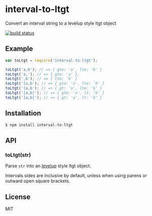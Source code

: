 
# interval-to-ltgt

  Convert an interval string to a levelup style ltgt object

  [![build status](https://secure.travis-ci.org/nowsecure/interval-to-ltgt.svg)](http://travis-ci.org/nowsecure/interval-to-ltgt)

## Example

```js
var toLtgt = require('interval-to-ltgt');

toLtgt('a,b'); // => { gte: 'a', lte: 'b' }
toLtgt('a,'); // => { gte: 'a' },
toLtgt(',b'); // => { lte: 'b' }
toLtgt('[a,b'); // => { gte: 'a', lte: 'b' }
toLtgt('(a,b'); // => { gt: 'a', lte: 'b' }
toLtgt('[a,b)'); // => { gte: 'a', lt: 'b' }
toLtgt(']a,b['); // => { gt: 'a', lt: 'b' }
```

## Installation

```bash
$ npm install interval-to-ltgt
```

## API

### toLtgt(str)

  Parse `str` into an [levelup](https://npmjs.org/package/levelup) style ltgt object.

  Intervals sides are inclusive by default, unless when using parens or
  outward open square brackets.

## License

  MIT

